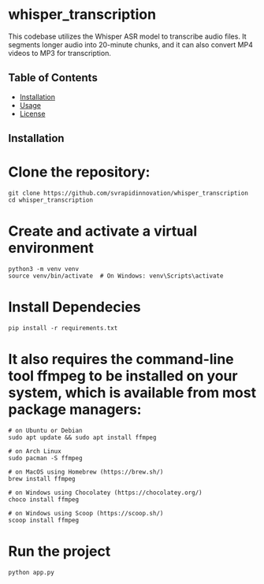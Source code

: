 # whisper_transcription

This codebase utilizes the Whisper ASR model to transcribe audio files. It segments longer audio into 20-minute chunks, and it can also convert MP4 videos to MP3 for transcription.

## Table of Contents

- [Installation](#installation)
- [Usage](#usage)
- [License](#license)

## Installation

# Clone the repository:

```
git clone https://github.com/svrapidinnovation/whisper_transcription
cd whisper_transcription

```

# Create and activate a virtual environment

```
python3 -m venv venv
source venv/bin/activate  # On Windows: venv\Scripts\activate

```

# Install Dependecies

```
pip install -r requirements.txt

```

# It also requires the command-line tool ffmpeg to be installed on your system, which is available from most package managers:

```
# on Ubuntu or Debian
sudo apt update && sudo apt install ffmpeg

# on Arch Linux
sudo pacman -S ffmpeg

# on MacOS using Homebrew (https://brew.sh/)
brew install ffmpeg

# on Windows using Chocolatey (https://chocolatey.org/)
choco install ffmpeg

# on Windows using Scoop (https://scoop.sh/)
scoop install ffmpeg

```

# Run the project

```
python app.py

```
